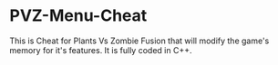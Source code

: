 # PVZ-Menu-Cheat
This is Cheat for Plants Vs Zombie Fusion that will modify the game's memory for it's features. It is fully coded in C++.
